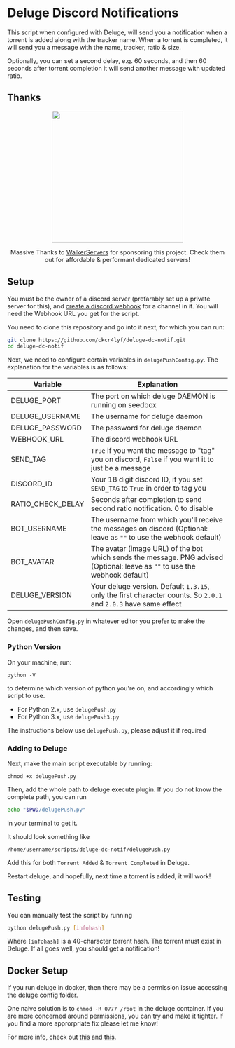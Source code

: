# Deluge Discord Notifications

This script when configured with Deluge, will send you a notification when a torrent is added along with the tracker name.
When a torrent is completed, it will send you a message with the name, tracker, ratio & size.

Optionally, you can set a second delay, e.g. 60 seconds, and then 60 seconds after torrent completion it will send another message with updated ratio.

## Thanks

<center>

[<img src="https://user-images.githubusercontent.com/6680615/88460516-56eac500-cecf-11ea-8552-584eaaac5297.png" width="300">](https://clients.walkerservers.com/)

Massive Thanks to <a href="https://clients.walkerservers.com/">WalkerServers</a> for sponsoring this project. Check them out for affordable & performant dedicated servers!
</center>


## Setup

You must be the owner of a discord server (prefarably set up a private server for this), and [create a discord webhook](https://support.discordapp.com/hc/en-us/articles/228383668-Intro-to-Webhooks) for a channel in it.  You will need the Webhook URL you get for the script.

You need to clone this repository and go into it next, for which you can run:

```sh
git clone https://github.com/ckcr4lyf/deluge-dc-notif.git
cd deluge-dc-notif
```

Next, we need to configure certain variables in `delugePushConfig.py`. The explanation for the variables is as follows:

|Variable|Explanation|
|--------|-----------|
|DELUGE_PORT|The port on which deluge DAEMON is running on seedbox|
|DELUGE_USERNAME|The username for deluge daemon|
|DELUGE_PASSWORD|The password for deluge daemon|
|WEBHOOK_URL|The discord webhook URL|
|SEND_TAG|`True` if you want the message to "tag" you on discord, `False` if you want it to just be a message|
|DISCORD_ID|Your 18 digit discord ID, if you set `SEND_TAG` to `True` in order to tag you|
|RATIO_CHECK_DELAY|Seconds after completion to send second ratio notification. 0 to disable|
|BOT_USERNAME|The username from which you'll receive the messages on discord (Optional: leave as `""` to use the webhook default)|
|BOT_AVATAR|The avatar (image URL) of the bot which sends the message. PNG advised (Optional: leave as `""` to use the webhook default)|
|DELUGE_VERSION|Your deluge version. Default `1.3.15`, only the first character counts. So `2.0.1` and `2.0.3` have same effect|

Open `delugePushConfig.py` in whatever editor you prefer to make the changes, and then save.

### Python Version

On your machine, run:
```
python -V
```

to determine which version of python you're on, and accordingly which script to use.

* For Python 2.x, use `delugePush.py`
* For Python 3.x, use `delugePush3.py`

The instructions below use `delugePush.py`, please adjust it if required

### Adding to Deluge


Next, make the main script executable by running:

```
chmod +x delugePush.py
```

Then, add the whole path to deluge execute plugin. If you do not know the complete path, you can run
```sh
echo "$PWD/delugePush.py"
```
in your terminal to get it.

It should look something like
```
/home/username/scripts/deluge-dc-notif/delugePush.py
```
Add this for both `Torrent Added` & `Torrent Completed` in Deluge.

Restart deluge, and hopefully, next time a torrent is added, it will work!

## Testing

You can manually test the script by running
```sh
python delugePush.py [infohash]
```
Where `[infohash]` is a 40-character torrent hash. The torrent must exist in Deluge. If all goes well, you should get a notification!

## Docker Setup

If you run deluge in docker, then there may be a permission issue accessing the deluge config folder. 

One naive solution is to `chmod -R 0777 /root` in the deluge container. If you are more concerned around permissions, you can try and make it tighter. If you find a more approrpriate fix please let me know!

For more info, check out [this](https://github.com/ckcr4lyf/deluge-dc-notif/issues/6#issuecomment-1325211650) and [this](https://github.com/ckcr4lyf/deluge-dc-notif/issues/10#issuecomment-1383052525).
